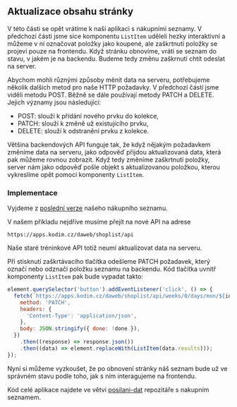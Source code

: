## Aktualizace obsahu stránky

V této části se opět vrátíme k naší aplikaci s nákupními seznamy. V předchozí části jsme sice komponentu `ListItem` uděleli hezky interaktivní a můžeme v ní označovat položky jako koupené, ale zaškrtnutí položky se projeví pouze na frontendu. Když stránku obnovíme, vrátí se seznam do stavu, v jakém je na backendu. Budeme tedy změnu zaškrnutí chtít odeslat na server.

Abychom mohli různými způsoby měnit data na serveru, potřebujeme několik dalších metod pro naše HTTP požadavky. V předchozí částí jsme viděli metodu POST. Běžně se dále používají metody PATCH a DELETE. Jejich významy jsou následující:

- POST: slouží k přídání nového prvku do kolekce,
- PATCH: slouží k změně už existujícího prvku,
- DELETE: slouží k odstranění prvku z kolekce.

Většina backendových API funguje tak, že když nějakým požadavkem změníme data na serveru, jako odpověď přijdou aktualizovaná data, která pak můžeme rovnou zobrazit. Když tedy změníme zaškrtnutí položky, server nám jako odpověď pošle objekt s aktualizovanou položkou, kterou vykreslíme opět pomocí komponenty `ListItem`.

### Implementace

Vyjdeme z [poslední verze](https://github.com/Czechitas-podklady-WEB/prvni-komponenta/tree/dom-elementy) našeho nákupního seznamu.

V našem příkladu nejdříve musíme přejít na nové API na adrese

```
https://apps.kodim.cz/daweb/shoplist/api
```

Naše staré tréninkové API totiž neumí aktualizovat data na serveru.

Při stisknutí zaškrtávacího tlačítka odešleme PATCH požadavek, který označí nebo odznačí položku seznamu na backendu. Kód tlačítka uvnitř komponenty `ListItem` pak bude vypadat takto:

```js
element.querySelector('button').addEventListener('click', () => {
  fetch(`https://apps.kodim.cz/daweb/shoplist/api/weeks/0/days/mon/${id}`, {
    method: 'PATCH',
    headers: {
      'Content-Type': 'application/json',
    },
    body: JSON.stringify({ done: !done }),
  })
    .then((response) => response.json())
    .then((data) => element.replaceWith(ListItem(data.results)));
});
```

Nyní si můžeme vyzkoušet, že po obnovení stránky náš seznam bude už ve správném stavu podle toho, jak s ním interagujeme na frontendu.

Kód celé aplikace najdete ve větvi [posilani-dat](https://github.com/Czechitas-podklady-WEB/prvni-komponenta/tree/posilani-dat) repozitáře s nakupním seznamem.
